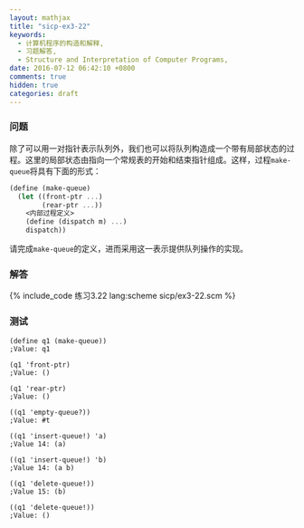 ```yaml
---
layout: mathjax
title: "sicp-ex3-22"
keywords:
  - 计算机程序的构造和解释,
  - 习题解答,
  - Structure and Interpretation of Computer Programs,
date: 2016-07-12 06:42:10 +0800
comments: true
hidden: true
categories: draft
---
```


### 问题

除了可以用一对指针表示队列外，我们也可以将队列构造成一个带有局部状态的过程。这里的局部状态由指向一个常规表的开始和结束指针组成。这样，过程`make-queue`将具有下面的形式：

``` scheme
(define (make-queue)
  (let ((front-ptr ...)
        (rear-ptr ...))
    <内部过程定义>
    (define (dispatch m) ...)
    dispatch))
```

请完成`make-queue`的定义，进而采用这一表示提供队列操作的实现。

### 解答

{% include_code 练习3.22 lang:scheme sicp/ex3-22.scm %}

### 测试

```
(define q1 (make-queue))
;Value: q1

(q1 'front-ptr)
;Value: ()

(q1 'rear-ptr)
;Value: ()

((q1 'empty-queue?))
;Value: #t

((q1 'insert-queue!) 'a)
;Value 14: (a)

((q1 'insert-queue!) 'b)
;Value 14: (a b)

((q1 'delete-queue!))
;Value 15: (b)

((q1 'delete-queue!))
;Value: ()
```

